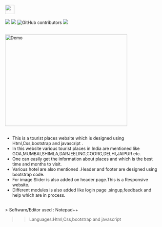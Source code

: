 <a href="https://github.com/Kushal997-das/tourist_places"><img height="30" src="https://img.shields.io/badge/Tourist Places Website-yellow.svg?&style=for-the-badge&logo=TheSparksFoundation&logoColor=blue" /></a> <br> <br>
![](https://img.shields.io/badge/Most_Programming_Language_Used-HTML-blue.svg)
[![](https://img.shields.io/github/license/priya510/tourist_places.svg?style=plastic)](https://github.com/priya510/tourist_places/tree/main)
![GitHub contributors](https://img.shields.io/github/contributors/priya510/tourist_places)
![](https://img.shields.io/badge/Status-Complete-green.svg) <br><br>

<img align='center' alt='Demo' width='400px'  height='300px' src="https://github.com/Kushal997-das/tourist_places/blob/main/docs/kush_docs.gif"/> <br> <br>

- This is a tourist places website which is designed using Html,Css,bootstrap and javascript .<br>
- In this website various tourist places in India are mentioned like GOA,MUMBAI,SHIMLA,DARJEELING,COORG,DELHI,JAIPUR etc.<br>
- One can easily get the information about places and which is the best time and months to visit.<br>
- Various hotel are also mentioned .Header and footer are designed using bootstrap code.<br>
- For image Slider is also added on header page.This is a Responsive website.<br>
- Different modules is also added like login page ,singup,feedback and help which are in process.
<br>
> Software/Editor used : Notepad++ <br>

>> Languages:Html,Css,bootstrap and javascript
